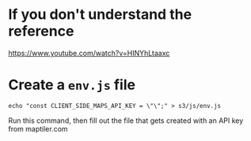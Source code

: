 # If you don't understand the reference

https://www.youtube.com/watch?v=HINYhLtaaxc

# Create a `env.js` file

```
echo "const CLIENT_SIDE_MAPS_API_KEY = \"\";" > s3/js/env.js
```

Run this command, then fill out the file that gets created with an API key from maptiler.com